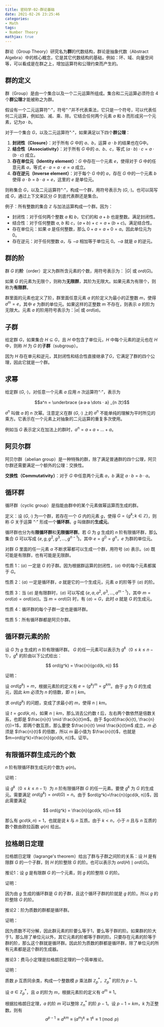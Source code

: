 ```yaml
---
title: 密码学-02-群论基础
date: 2021-02-26 23:25:46
categories:
- Math
tags:
- Number Theory  
mathjax: true
---
```


群论（Group  Theory）研究名为**群**的代数结构，群论是抽象代数（Abstract Algebra）中的核心概念，它是其它代数结构的基础，例如：环、域、向量空间等，可以看成是在群之上，增加运算符和公理约束而产生的。

<!--more-->

## 群的定义

群（Group）是由一个集合以及一个二元运算所组成。集合和二元运算必须符合 4 个**群公理**才能被称之为群。

假设有一个二元运算符"$·$"，符号"$·$"并不代表乘法，它只是一个符号，可以代表任何二元运算，例如加、减、乘、除。它结合任何两个元素 $a$ 和 $b$ 而形成另一个元素，记为$a · b$。

对于一个集合 $G$，以及二元运算符"$·$"，如果满足以下四个**群公理**：

1. **封闭性（Closure）**：对于所有 $G$ 中的 $a$、$b$，运算 $a·b$ 的结果也在G中。
2. **结合性（Associativity）**：对于所有 $G$ 中的 $a$、$b$、$c$，等式 $(a·b)·c = a·(b·c)$ 成立。
3. **存在单位元（Identity element）**：$G$ 中存在一个元素 $e$，使得对于 $G$ 中的任意元素 $a$，等式 $e·a = a·e = a$ 成立。
4. **存在逆元（Inverse element）**：对于每个 $G$ 中的 $a$，存在 $G$ 中的一个元素 $b$ 使得 $a·b = b·a = e$，这里的 $e$ 是单位元。

则称集合 $G$，以及二元运算符"$·$"，构成一个群，用符号表示为 $(G, ·)$。也可以简写成 $G$，通过上下文来区分 $G$ 到底代表群还是集合。

例子：所有整数的集合  $\mathbb Z$ 与加法运算构成一个群。因为：

- 封闭性：对于任何两个整数 $a$ 和 $b$，它们的和 $a + b$ 也是整数。满足封闭性。
- 结合性：对于任何整数 $a$, $b$ 和 $c$，$(a + b) + c = a+(b + c)$。满足结合性。
- 存在单位元：如果 $a$ 是任何整数，那么 $0 + a = a + 0 = a$。因此单位元为 $0$。
- 存在逆元：对于任何整数 $a$，与 $-a$ 相加等于单位元 $0$。$-a$ 就是 $a$ 的逆元。

## 群的阶

群 $G$ 的**阶**（order）定义为群所含元素的个数，用符号表示为： $|G|$ 或 $ord(G)$。

如果 $G$ 的元素为无限个，则称为**无限群**，其阶为无限大。如果元素为有限个，则称为**有限群**。

群里面的元素也定义了阶，群里面任意元素 $a$ 的阶定义为最小的正整数 $m$，使得 $a^m=e$，其中 $e$ 为群的单位元。如果这样的正整数 $m$ 不存在，则表示 $a$ 的阶为无限大。元素 $a$ 的阶用符号表示为：$|a|$ 或 $ord(a)$。

## 子群

给定群 $G$，如果集合 $H \subseteq G$，且 $H$ 中包含了单位元，$H$ 中每个元素的逆元也在 $H$ 中，则称 $H$ 为 $G$ 的**子群**（subgroup）。

因为 $H$ 存在单元和逆元，其封闭性和结合性直接继承了$G$，它满足了群的四个公理，因此它就是一个群。

## 求幂
给定群 $(G, ·)$，对任意一个元素 $a$ 应用 $n$ 次运算符“$·$”，表示为

$$a^n = \underbrace {a·a·a \dots · a} _{n 次}$$

$a^n$ 叫做 $a$ 的 $n$ 次幂。注意定义在群 $(G, ·)$ 上的 $a^n$ 不能单纯的理解为平时所见的乘方。它表示在一个元素上对抽象的二元运算的重复多次使用。

例如当 $G$ 表示定义在加法上的群时，$a^n = a + a + \dots + a$。

## 阿贝尔群

阿贝尔群（abelian group）是一种特殊的群，除了满足普通群的四个公理，阿贝尔群还需要满足一个额外的公理：交换性。

**交换性（Commutativity）**：对于 $G$ 中任意两个元素 $a$，$b$ 满足 $a·b = b·a$。

## 循环群

循环群（cyclic group）是指能由群中的某个元素做幂运算而生成的群。

定义：设 $(G, ·)$ 为一个群，若存在一个 $G$ 内的元素 $g$，使得 ${G=\{g^{k}; k\in \mathbb {Z}\}}$，则称 $G$ 关于运算 “$·$” 形成一个**循环群**。$g$ 叫做群的**生成元**。

循环群也分为有**限循环群**和**无限循环群**。若 $G$ 为 $g$ 生成的 $n$ 阶有限循环群，那么集合 $G$ 可以写成 $\{e, g, g^2, g^3, \dots , g^{n-1}\}$。其中 $e=g^0=g^n$，$e$ 为群的单位元。

对群 $G$ 里面的任一元素 $a$ 不断求幂都可以生成一个群，用符号 $\langle a\rangle$ 表示。$\langle a\rangle$ 既可能是有限群，也有可能是无限群。

性质 1：$\langle a\rangle$ 一定是 $G$ 的子群。因为根据群运算的封闭性，$\langle a\rangle$ 中的每个元素都属于 $G$。

性质 2：$\langle a\rangle$ 一定是循环群，$a$ 就是它的一个生成元，元素 $a$ 的阶等于 $\langle a\rangle$ 的阶。

性质 3：当 $\langle a\rangle$ 是有限群时，$\langle a\rangle$ 可以写成 $\{e, a, a^2, a^3, \dots , a^{m-1}\}$，其中 $m=ord(a)=ord(\langle a\rangle)$。当 $m = ord(G)$ 时，有 $\langle a\rangle = G$，此时 $a$ 就是 $G$ 的生成元。

性质 4：循环群的每个子群一定也是循环群。

性质 5：所有循环群都是阿贝尔群。

## 循环群元素的阶

设 $G$ 为 $g$ 生成的 $n$ 阶有限循环群。 $G$ 的任一元素可以表示为 $g^k$（$0 \leq k \leq {n-1}$），$g^k$ 的阶由以下公式给出：

$$ ord(g^k) = \frac{n}{gcd(k, n)}  $$

证明：

设 $ord(g^k)=m$，根据元素阶的定义有 $e=(g^k)^m=g^{km}$。由于 $g$ 为 $G$ 的生成元，因此 $km$ 必须为 $n$ 的倍数，即 $n \mid km$。

求 $ord(g^k)$ 的问题，变成了求最小的 $m$，使得 $n \mid km$。

设 $t=gcd(k, n)$，如果 $n \mid km$，那么消去公约数 $t$ 后，左右两个数依然是倍数关系，也即是 $\frac{n}{t} \mid \frac{k}{t}m$。由于 $gcd(\frac{k}{t}, \frac{n}{t})=1$，即两个数互质，那么要使 $\frac{n}{t} \mid \frac{k}{t}m$ 成立，$m$ 必须是 $\frac{n}{t}$ 的倍数，所以 $m$ 最小值为 $\frac{n}{t}$，也就是 $m=ord(g^k)=\frac{n}{gcd(k, n)}$。证毕。

## 有限循环群生成元的个数

$n$ 阶有限循环群生成元的个数为 $\varphi(n)$。

证明：

设 $g^k$（$0 \leq k \leq {n-1}$）为 $n$ 阶有限循环群 $G$ 的任一元素。要使 $g^k$ 为 $G$ 的生成元。需要满足 $ord(g^k) = ord(G) = n$。由于 $ord(g^k)=\frac{n}{gcd(k, n)}$，因此需要满足

$$ ord(g^k) = \frac{n}{gcd(k, n)}=n  $$

那么有 $gcd(k, n)=1$，也就是说 $k$ 与 $n$ 互质。由于 $k < n$，小于 $n$ 且与 $n$ 互质的数个数由欧拉函数 $\varphi(n)$ 给出。

## 拉格朗日定理

拉格朗日定理（lagrange's theorem）给出了群与子群之间阶的关系：设 $H$ 是有限群 $G$ 的一个子群，则 $H$ 的阶整除 $G$ 的阶。也可以表示为 $ord(H) \mid ord(G)$。

推论1：设 $g$ 是有限群 $G$ 的一个元素，则 $g$ 的阶整除 $G$ 的阶。

证明：

因为由 $g$ 生成的循环群是 $G$ 的子群，且这个循环子群的阶就是 $g$ 的阶。所以 $g$ 的阶整除 $G$ 的阶。

推论2：阶为质数的群都是循环群。

证明：

因为质数不可分解，因此群元素的阶要么等于1，要么等于群的阶。如果群的阶大于1，那么除了单位元以外，其它元素的阶都等于群的阶。只要存在元素的阶等于群的阶，那么这个群就是循环群。因此阶为质数的群都是循环群，除了单位元的所有元素都是这个群的生成器。

推论3：费马小定理是拉格朗日定理的一个简单推论。

证明：

质数 $p$ 互质同余类，构成一个整数模 $p$ 乘法群 $\mathbb Z _p^*$，$\mathbb Z _p^*$ 的阶为 $p-1$。

设 $a \in \mathbb Z _p^*$，且 $a$ 的阶为 $m$，根据元素阶的定义有 $a^m \equiv 1$。

根据拉格朗日定理，$a$ 的阶 $m$ 可以整除 $\mathbb Z _n^*$ 的阶 $p-1$。设 $p-1 = km$，$k$ 为正整数。则有
$$ a^{p-1} \equiv a^{km} \equiv (a^m)^k \equiv 1^k \equiv 1 \pmod{p} $$
